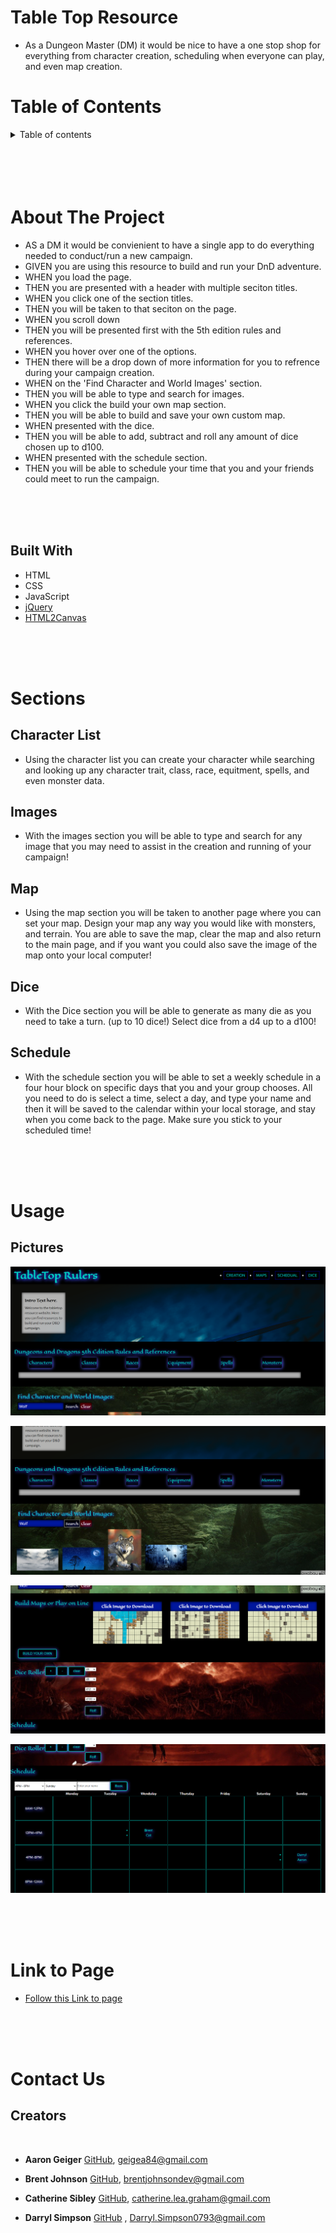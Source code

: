 # Table Top Resource

* As a Dungeon Master (DM) it would be nice to have a one stop shop for everything from character creation, scheduling when everyone can play, and even map creation.

# Table of Contents

<details>
<summary> Table of contents</summary>

 * [About the Project](#About-The-Project)
    * [Built With](#built-with)
* [Sections](#sections)
    * [Character List](#Character-list)
    * [Images](#images)
    * [Map](#map)
    * [Dice](#dice)
    * [Schedule](#schedule)

* [Usage](#usage)
    * [Pictures](#pictures)

* [Link to Page](#link-to-page)

* [Contact](#contact-us)
    * [Creators](#creators)

</details>


</br>
</br>
</br>
</br>




# About The Project

* AS a DM it would be convienient to have a single app to do everything needed to conduct/run a new campaign.
* GIVEN you are using this resource to build and run your DnD adventure.
* WHEN you load the page.
* THEN you are presented with a header with multiple seciton titles.
* WHEN you click one of the section titles.
* THEN you will be taken to that seciton on the page.
* WHEN you scroll down
* THEN you will be presented first with the 5th edition rules and references. 
* WHEN you hover over one of the options.
* THEN there will be a drop down of more information for you to refrence during your campaign creation.
* WHEN on the 'Find Character and World Images' section.
* THEN you will be able to type and search for images.
* WHEN you click the build your own map section.
* THEN you will be able to build and save your own custom map.
* WHEN presented with the dice. 
* THEN you will be able to add, subtract and roll any amount of dice chosen up to d100.
* WHEN presented with the schedule section.
* THEN you will be able to schedule your time that you and your friends could meet to run the campaign.

</br>
</br>
</br>

## Built With
 * HTML
 * CSS 
 * JavaScript
 * [jQuery](https://jquery.com/)
 * [HTML2Canvas](https://html2canvas.hertzen.com/)

</br>
</br>
</br>

# Sections

## Character List
* Using the character list you can create your character while searching and looking up any character trait, class, race, equitment, spells, and even monster data.

## Images
* With the images section you will be able to type and search for any image that you may need to assist in the creation and running of your campaign!

## Map
* Using the map section you will be taken to another page where you can set your map. Design your map any way you would like with monsters, and terrain. You are able to save the map, clear the map and also return to the main page, and if you want you could also save the image of the map onto your local computer!

## Dice
* With the Dice section you will be able to generate as many die as you need to take a turn. (up to 10 dice!) Select dice from a d4 up to a d100!

## Schedule

* With the schedule section you will be able to set a weekly schedule in a four hour block on specific days that you and your group chooses. All you need to do is select a time, select a day, and type your name and then it will be saved to the calendar within your local storage, and stay when you come back to the page. Make sure you stick to your scheduled time!

</br>
</br>
</br>

# Usage

## Pictures

![ScreenShot1of4](assets/images/image00.png)

![ScreenShot2of4](assets/images/image01.png)

![ScreenShot3of4](assets/images/image02.png)

![ScreenShot4of4](assets/images/image03.png)

</br>
</br>
</br>

# Link to Page

* [Follow this Link to page](https://cgsdesign.github.io/table-top-resource/index.html)

</br>
</br>
</br>

# Contact Us

## Creators
</br>

* **Aaron Geiger** [GitHub](https://github.com/geigea84), [geigea84@gmail.com](mailto:geigea84@gmail.com)

* **Brent Johnson** [GitHub](https://github.com/uberbrent), [brentjohnsondev@gmail.com](mailto:brentjohnsondev@gmail.com)

* **Catherine Sibley** [GitHub](https://github.com/cgsdesign), [catherine.lea.graham@gmail.com](mailto:catherine.lea.graham@gmail.com)

* **Darryl Simpson** [GitHub](https://github.com/DarrylSimpson) , [Darryl.Simpson0793@gmail.com](mailto:Darryl.Simpson0793@gmail.com)

